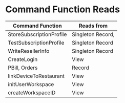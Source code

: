 # Command Function Reads
|   Command Function       |    Reads from                                               |
| ------------------------ | ----------------------------------------------------------- |
| StoreSubscriptionProfile |  Singleton Record, 
| TestSubscriptionProfile  |  Singleton Record
| WriteResellerInfo        |  Singleton Record
| CreateLogin              |  View<loginIdx>
| PBill, Orders            |  Record<bill>
| linkDeviceToRestaurant   |  View<Collection>
| initUserWorkspace        |  View<wsNameView>
| createWorkspaceID        |  View<wsIDIdx>
